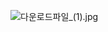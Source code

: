 
![다운로드파일_(1).jpg](https://user-images.githubusercontent.com/68021998/142033733-d8f3e953-095e-4f50-8446-79a52f29e1b6.jpg)


<!---
JINYUHOON/JINYUHOON is a ✨ special ✨ repository because its `README.md` (this file) appears on your GitHub profile.
You can click the Preview link to take a look at your changes.
--->
